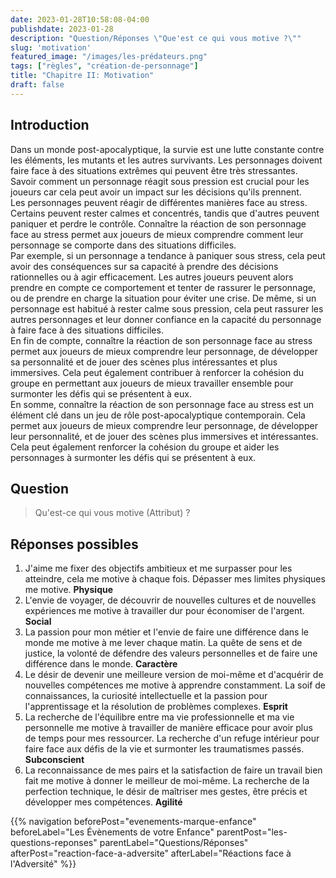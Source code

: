 ```yaml
---
date: 2023-01-28T10:58:08-04:00
publishdate: 2023-01-28
description: "Question/Réponses \"Que'est ce qui vous motive ?\""
slug: 'motivation'
featured_image: "/images/les-prédateurs.png"
tags: ["règles", "création-de-personnage"]
title: "Chapitre II: Motivation"
draft: false
---
```


## Introduction
Dans un monde post-apocalyptique, la survie est une lutte constante contre les éléments, les mutants et les autres survivants. Les personnages doivent faire face à des situations extrêmes qui peuvent être très stressantes. Savoir comment un personnage réagit sous pression est crucial pour les joueurs car cela peut avoir un impact sur les décisions qu'ils prennent.  
Les personnages peuvent réagir de différentes manières face au stress. Certains peuvent rester calmes et concentrés, tandis que d'autres peuvent paniquer et perdre le contrôle. Connaître la réaction de son personnage face au stress permet aux joueurs de mieux comprendre comment leur personnage se comporte dans des situations difficiles.  
Par exemple, si un personnage a tendance à paniquer sous stress, cela peut avoir des conséquences sur sa capacité à prendre des décisions rationnelles ou à agir efficacement. Les autres joueurs peuvent alors prendre en compte ce comportement et tenter de rassurer le personnage, ou de prendre en charge la situation pour éviter une crise. De même, si un personnage est habitué à rester calme sous pression, cela peut rassurer les autres personnages et leur donner confiance en la capacité du personnage à faire face à des situations difficiles.  
En fin de compte, connaître la réaction de son personnage face au stress permet aux joueurs de mieux comprendre leur personnage, de développer sa personnalité et de jouer des scènes plus intéressantes et plus immersives. Cela peut également contribuer à renforcer la cohésion du groupe en permettant aux joueurs de mieux travailler ensemble pour surmonter les défis qui se présentent à eux.  
En somme, connaître la réaction de son personnage face au stress est un élément clé dans un jeu de rôle post-apocalyptique contemporain. Cela permet aux joueurs de mieux comprendre leur personnage, de développer leur personnalité, et de jouer des scènes plus immersives et intéressantes. Cela peut également renforcer la cohésion du groupe et aider les personnages à surmonter les défis qui se présentent à eux.  

## Question
> Qu'est-ce qui vous motive (Attribut) ?

## Réponses possibles
1) J'aime me fixer des objectifs ambitieux et me surpasser pour les atteindre, cela me motive à chaque fois. Dépasser mes limites physiques me motive. **Physique**
1) L'envie de voyager, de découvrir de nouvelles cultures et de nouvelles expériences me motive à travailler dur pour économiser de l'argent. **Social**
1) La passion pour mon métier et l'envie de faire une différence dans le monde me motive à me lever chaque matin. La quête de sens et de justice, la volonté de défendre des valeurs personnelles et de faire une différence dans le monde. **Caractère**
1) Le désir de devenir une meilleure version de moi-même et d'acquérir de nouvelles compétences me motive à apprendre constamment. La soif de connaissances, la curiosité intellectuelle et la passion pour l'apprentissage et la résolution de problèmes complexes. **Esprit**
1) La recherche de l'équilibre entre ma vie professionnelle et ma vie personnelle me motive à travailler de manière efficace pour avoir plus de temps pour mes ressourcer. La recherche d'un refuge intérieur pour faire face aux défis de la vie et surmonter les traumatismes passés. **Subconscient**
1) La reconnaissance de mes pairs et la satisfaction de faire un travail bien fait me motive à donner le meilleur de moi-même. La recherche de la perfection technique, le désir de maîtriser mes gestes, être précis et développer mes compétences. **Agilité**

{{% navigation beforePost="evenements-marque-enfance" beforeLabel="Les Évènements de votre Enfance" parentPost="les-questions-reponses" parentLabel="Questions/Réponses" afterPost="reaction-face-a-adversite" afterLabel="Réactions face à l'Adversité" %}}